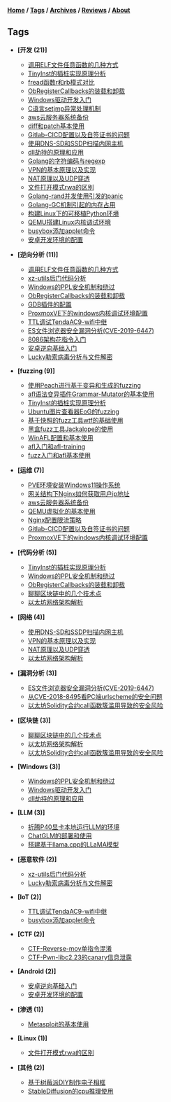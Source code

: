 **[Home](./README.md) / [Tags](./tags.md) / [Archives](./archives.md) / [Reviews](https://github.com/0x7Fancy/0x7Fancy.github.io/issues) / [About](./about.md)**

## **Tags**

* **[开发 (21)]**
    * [调用ELF文件任意函数的几种方式](papers/调用ELF文件任意函数的几种方式)
    * [TinyInst的插桩实现原理分析](papers/TinyInst的插桩实现原理分析)
    * [fread函数r和rb模式对比](papers/fread函数r和rb模式对比)
    * [ObRegisterCallbacks的装载和卸载](papers/ObRegisterCallbacks的装载和卸载)
    * [Windows驱动开发入门](papers/Windows驱动开发入门)
    * [C语言setjmp异常处理机制](papers/C语言setjmp异常处理机制)
    * [aws云服务器系统备份](papers/aws云服务器系统备份)
    * [diff和patch基本使用](papers/diff和patch基本使用)
    * [Gitlab-CICD配置以及自签证书的问题](papers/Gitlab-CICD配置以及自签证书的问题)
    * [使用DNS-SD和SSDP扫描内网主机](papers/使用DNS-SD和SSDP扫描内网主机)
    * [dll劫持的原理和应用](papers/dll劫持的原理和应用)
    * [Golang的字符编码与regexp](papers/Golang的字符编码与regexp)
    * [VPN的基本原理以及实现](papers/VPN的基本原理以及实现)
    * [NAT原理以及UDP穿透](papers/NAT原理以及UDP穿透)
    * [文件打开模式rwa的区别](papers/文件打开模式rwa的区别)
    * [Golang-rand并发使用引发的panic](papers/Golang-rand并发使用引发的panic)
    * [Golang-GC机制引起的内存占用](papers/Golang-GC机制引起的内存占用)
    * [构建Linux下的可移植Python环境](papers/构建Linux下的可移植Python环境)
    * [QEMU搭建Linux内核调试环境](papers/QEMU搭建Linux内核调试环境)
    * [busybox添加applet命令](papers/busybox添加applet命令)
    * [安卓开发环境的配置](papers/安卓开发环境的配置)

* **[逆向分析 (11)]**
    * [调用ELF文件任意函数的几种方式](papers/调用ELF文件任意函数的几种方式)
    * [xz-utils后门代码分析](papers/xz-utils后门代码分析)
    * [Windows的PPL安全机制和绕过](papers/Windows的PPL安全机制和绕过)
    * [ObRegisterCallbacks的装载和卸载](papers/ObRegisterCallbacks的装载和卸载)
    * [GDB插件的配置](papers/GDB插件的配置)
    * [ProxmoxVE下的windows内核调试环境配置](papers/ProxmoxVE下的windows内核调试环境配置)
    * [TTL调试TendaAC9-wifi中继](papers/TTL调试TendaAC9-wifi中继)
    * [ES文件浏览器安全漏洞分析(CVE-2019-6447)](papers/ES文件浏览器安全漏洞分析(CVE-2019-6447))
    * [8086架构花指令入门](papers/8086架构花指令入门)
    * [安卓逆向基础入门](papers/安卓逆向基础入门)
    * [Lucky勒索病毒分析与文件解密](papers/Lucky勒索病毒分析与文件解密)

* **[fuzzing (9)]**
    * [使用Peach进行基于变异和生成的fuzzing](papers/使用Peach进行基于变异和生成的fuzzing)
    * [afl语法变异插件Grammar-Mutator的基本使用](papers/afl语法变异插件Grammar-Mutator的基本使用)
    * [TinyInst的插桩实现原理分析](papers/TinyInst的插桩实现原理分析)
    * [Ubuntu图片查看器EoG的fuzzing](papers/Ubuntu图片查看器EoG的fuzzing)
    * [基于快照的fuzz工具wtf的基础使用](papers/基于快照的fuzz工具wtf的基础使用)
    * [黑盒fuzz工具Jackalope的使用](papers/黑盒fuzz工具Jackalope的使用)
    * [WinAFL配置和基本使用](papers/WinAFL配置和基本使用)
    * [afl入门和afl-training](papers/afl入门和afl-training)
    * [fuzz入门和afl基本使用](papers/fuzz入门和afl基本使用)

* **[运维 (7)]**
    * [PVE环境安装Windows11操作系统](papers/PVE环境安装Windows11操作系统)
    * [网关结构下Nginx如何获取用户ip地址](papers/网关结构下Nginx如何获取用户ip地址)
    * [aws云服务器系统备份](papers/aws云服务器系统备份)
    * [QEMU虚拟化的基本使用](papers/QEMU虚拟化的基本使用)
    * [Nginx配置限流策略](papers/Nginx配置限流策略)
    * [Gitlab-CICD配置以及自签证书的问题](papers/Gitlab-CICD配置以及自签证书的问题)
    * [ProxmoxVE下的windows内核调试环境配置](papers/ProxmoxVE下的windows内核调试环境配置)

* **[代码分析 (5)]**
    * [TinyInst的插桩实现原理分析](papers/TinyInst的插桩实现原理分析)
    * [Windows的PPL安全机制和绕过](papers/Windows的PPL安全机制和绕过)
    * [ObRegisterCallbacks的装载和卸载](papers/ObRegisterCallbacks的装载和卸载)
    * [聊聊区块链中的几个技术点](papers/聊聊区块链中的几个技术点)
    * [以太坊网络架构解析](papers/以太坊网络架构解析)

* **[网络 (4)]**
    * [使用DNS-SD和SSDP扫描内网主机](papers/使用DNS-SD和SSDP扫描内网主机)
    * [VPN的基本原理以及实现](papers/VPN的基本原理以及实现)
    * [NAT原理以及UDP穿透](papers/NAT原理以及UDP穿透)
    * [以太坊网络架构解析](papers/以太坊网络架构解析)

* **[漏洞分析 (3)]**
    * [ES文件浏览器安全漏洞分析(CVE-2019-6447)](papers/ES文件浏览器安全漏洞分析(CVE-2019-6447))
    * [从CVE-2018-8495看PC端urlscheme的安全问题](papers/从CVE-2018-8495看PC端urlscheme的安全问题)
    * [以太坊Solidity合约call函数簇滥用导致的安全风险](papers/以太坊Solidity合约call函数簇滥用导致的安全风险)

* **[区块链 (3)]**
    * [聊聊区块链中的几个技术点](papers/聊聊区块链中的几个技术点)
    * [以太坊网络架构解析](papers/以太坊网络架构解析)
    * [以太坊Solidity合约call函数簇滥用导致的安全风险](papers/以太坊Solidity合约call函数簇滥用导致的安全风险)

* **[Windows (3)]**
    * [Windows的PPL安全机制和绕过](papers/Windows的PPL安全机制和绕过)
    * [Windows驱动开发入门](papers/Windows驱动开发入门)
    * [dll劫持的原理和应用](papers/dll劫持的原理和应用)

* **[LLM (3)]**
    * [折腾P40显卡本地运行LLM的环境](papers/折腾P40显卡本地运行LLM的环境)
    * [ChatGLM的部署和使用](papers/ChatGLM的部署和使用)
    * [搭建基于llama.cpp的LLaMA模型](papers/搭建基于llama.cpp的LLaMA模型)

* **[恶意软件 (2)]**
    * [xz-utils后门代码分析](papers/xz-utils后门代码分析)
    * [Lucky勒索病毒分析与文件解密](papers/Lucky勒索病毒分析与文件解密)

* **[IoT (2)]**
    * [TTL调试TendaAC9-wifi中继](papers/TTL调试TendaAC9-wifi中继)
    * [busybox添加applet命令](papers/busybox添加applet命令)

* **[CTF (2)]**
    * [CTF-Reverse-mov单指令混淆](papers/CTF-Reverse-mov单指令混淆)
    * [CTF-Pwn-libc2.23的canary信息泄露](papers/CTF-Pwn-libc2.23的canary信息泄露)

* **[Android (2)]**
    * [安卓逆向基础入门](papers/安卓逆向基础入门)
    * [安卓开发环境的配置](papers/安卓开发环境的配置)

* **[渗透 (1)]**
    * [Metasploit的基本使用](papers/Metasploit的基本使用)

* **[Linux (1)]**
    * [文件打开模式rwa的区别](papers/文件打开模式rwa的区别)

* **[其他 (2)]**
    * [基于树莓派DIY制作电子相框](papers/基于树莓派DIY制作电子相框)
    * [StableDiffusion的cpu推理使用](papers/StableDiffusion的cpu推理使用)

